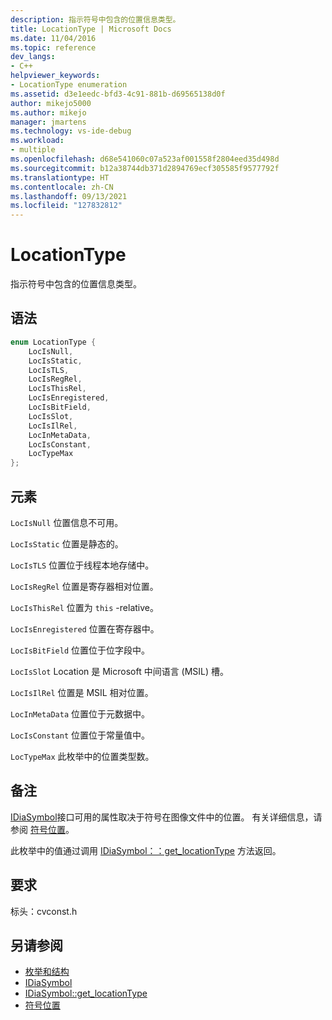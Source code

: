 ```yaml
---
description: 指示符号中包含的位置信息类型。
title: LocationType | Microsoft Docs
ms.date: 11/04/2016
ms.topic: reference
dev_langs:
- C++
helpviewer_keywords:
- LocationType enumeration
ms.assetid: d3e1eedc-bfd3-4c91-881b-d69565138d0f
author: mikejo5000
ms.author: mikejo
manager: jmartens
ms.technology: vs-ide-debug
ms.workload:
- multiple
ms.openlocfilehash: d68e541060c07a523af001558f2804eed35d498d
ms.sourcegitcommit: b12a38744db371d2894769ecf305585f9577792f
ms.translationtype: HT
ms.contentlocale: zh-CN
ms.lasthandoff: 09/13/2021
ms.locfileid: "127832812"
---
```

# <a name="locationtype"></a>LocationType
指示符号中包含的位置信息类型。

## <a name="syntax"></a>语法

```C++
enum LocationType {
    LocIsNull,
    LocIsStatic,
    LocIsTLS,
    LocIsRegRel,
    LocIsThisRel,
    LocIsEnregistered,
    LocIsBitField,
    LocIsSlot,
    LocIsIlRel,
    LocInMetaData,
    LocIsConstant,
    LocTypeMax
};
```

## <a name="elements"></a>元素
`LocIsNull` 位置信息不可用。

`LocIsStatic` 位置是静态的。

`LocIsTLS` 位置位于线程本地存储中。

`LocIsRegRel` 位置是寄存器相对位置。

`LocIsThisRel` 位置为 `this` -relative。

`LocIsEnregistered` 位置在寄存器中。

`LocIsBitField` 位置位于位字段中。

`LocIsSlot` Location 是 Microsoft 中间语言 (MSIL) 槽。

`LocIsIlRel` 位置是 MSIL 相对位置。

`LocInMetaData` 位置位于元数据中。

`LocIsConstant` 位置位于常量值中。

`LocTypeMax` 此枚举中的位置类型数。

## <a name="remarks"></a>备注
[IDiaSymbol](../../debugger/debug-interface-access/idiasymbol.md)接口可用的属性取决于符号在图像文件中的位置。 有关详细信息，请参阅 [符号位置](../../debugger/debug-interface-access/symbol-locations.md)。

此枚举中的值通过调用 [IDiaSymbol：：get_locationType](../../debugger/debug-interface-access/idiasymbol-get-locationtype.md) 方法返回。

## <a name="requirements"></a>要求
标头：cvconst.h

## <a name="see-also"></a>另请参阅
- [枚举和结构](../../debugger/debug-interface-access/enumerations-and-structures.md)
- [IDiaSymbol](../../debugger/debug-interface-access/idiasymbol.md)
- [IDiaSymbol::get_locationType](../../debugger/debug-interface-access/idiasymbol-get-locationtype.md)
- [符号位置](../../debugger/debug-interface-access/symbol-locations.md)
